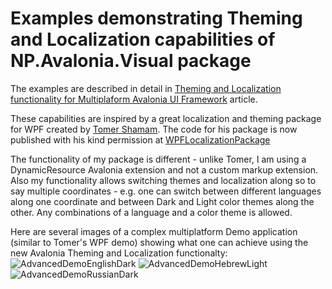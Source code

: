 # Examples demonstrating Theming and Localization capabilities of NP.Avalonia.Visual package

The examples are described in detail in [Theming and Localization functionality for Multiplaform Avalonia UI Framework](https://www.codeproject.com/Articles/5317972/Theming-and-Localization-functionality-for-Multipl)
article.

These capabilities are inspired by a great localization and theming package for WPF created by [Tomer Shamam](https://www.linkedin.com/in/tomershamam/?originalSubdomain=il).
The code for his package is now published with his kind permission at [WPFLocalizationPackage](https://github.com/npolyak/WPFLocalizationPackage)

The functionality of my package is different - unlike Tomer, I am using a DynamicResource Avalonia extension and not a custom markup extension. 
Also my functionality allows switching themes and localization along so to say multiple coordinates - e.g. one can switch between different languages along one coordinate
and between Dark and Light color themes along the other. Any combinations of a language and a color theme is allowed. 

Here are several images of a complex multiplatform Demo application (similar to Tomer's WPF demo) showing what one can achieve using 
the new Avalonia Theming and Localization functionalty:
![AdvancedDemoEnglishDark](https://user-images.githubusercontent.com/2833722/142480092-6d8fdfde-2674-4b7e-a67e-dbb1c645668a.png)
![AdvancedDemoHebrewLight](https://user-images.githubusercontent.com/2833722/142480093-a071b7b3-1556-46da-96b2-92a9f696caa9.png)
![AdvancedDemoRussianDark](https://user-images.githubusercontent.com/2833722/142480096-fe9975e1-0d62-4550-b889-14237fb1ab36.png)
